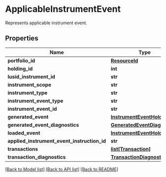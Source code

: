 # ApplicableInstrumentEvent

Represents applicable instrument event.

## Properties
Name | Type | Description | Notes
------------ | ------------- | ------------- | -------------
**portfolio_id** | [**ResourceId**](ResourceId.md) |  | 
**holding_id** | **int** |  | 
**lusid_instrument_id** | **str** |  | 
**instrument_scope** | **str** |  | 
**instrument_type** | **str** |  | 
**instrument_event_type** | **str** |  | 
**instrument_event_id** | **str** |  | 
**generated_event** | [**InstrumentEventHolder**](InstrumentEventHolder.md) |  | [optional] 
**generated_event_diagnostics** | [**GeneratedEventDiagnostics**](GeneratedEventDiagnostics.md) |  | [optional] 
**loaded_event** | [**InstrumentEventHolder**](InstrumentEventHolder.md) |  | [optional] 
**applied_instrument_event_instruction_id** | **str** |  | [optional] 
**transactions** | [**list[Transaction]**](Transaction.md) |  | [optional] 
**transaction_diagnostics** | [**TransactionDiagnostics**](TransactionDiagnostics.md) |  | [optional] 

[[Back to Model list]](../README.md#documentation-for-models) [[Back to API list]](../README.md#documentation-for-api-endpoints) [[Back to README]](../README.md)


